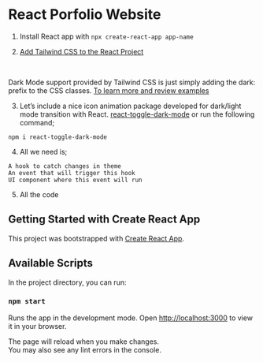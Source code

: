 # React Porfolio Website

1) Install React app with `npx create-react-app app-name` <br />

2) [Add Tailwind CSS to the React Project](https://tailwindcss.com/docs/guides/create-react-app) 

<br />

Dark Mode support provided by Tailwind CSS is just simply adding the dark: prefix to the CSS classes. [To learn more and review examples](https://tailwindcss.com/docs/dark-mode) <br />

3) Let’s include a nice icon animation package developed for dark/light mode transition with React. [react-toggle-dark-mode](https://www.npmjs.com/package/react-toggle-dark-mode) or run the following command; <br />

`npm i react-toggle-dark-mode`

4) All we need is; <br />

```
A hook to catch changes in theme
An event that will trigger this hook
UI component where this event will run

```
5) All the code 

## Getting Started with Create React App

This project was bootstrapped with [Create React App](https://github.com/facebook/create-react-app).

## Available Scripts

In the project directory, you can run:

### `npm start`

Runs the app in the development mode.
Open [http://localhost:3000](http://localhost:3000) to view it in your browser.

The page will reload when you make changes.\
You may also see any lint errors in the console.